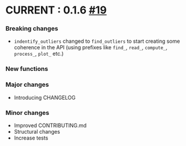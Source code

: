 # CURRENT : 0.1.6 [#19](https://github.com/neuropsychology/NeuroKit.py/pull/19)

### Breaking changes
- `indentify_outliers` changed to `find_outliers` to start creating some coherence in the API (using prefixes like `find_`, `read_`, `compute_`, `process_`, `plot_` etc.)
### New functions
### Major changes
- Introducing CHANGELOG
### Minor changes
- Improved CONTRIBUTING.md
- Structural changes 
- Increase tests


